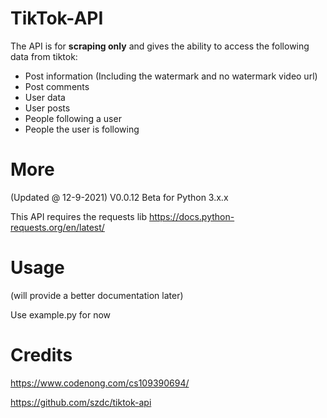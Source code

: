 # TikTok-API
The API is for __scraping only__ and gives the ability to access the following data from tiktok:

* Post information (Including the watermark and no watermark video url) 
* Post comments
* User data
* User posts
* People following a user
* People the user is following

# More
(Updated @ 12-9-2021) V0.0.12 Beta for Python 3.x.x

This API requires the requests lib https://docs.python-requests.org/en/latest/

# Usage
(will provide a better documentation later)

Use example.py for now
# Credits
https://www.codenong.com/cs109390694/

https://github.com/szdc/tiktok-api

